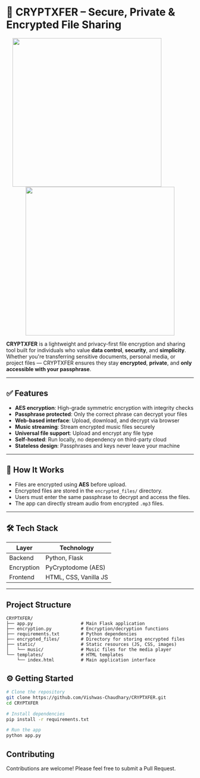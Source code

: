 # 🔐 CRYPTXFER – Secure, Private & Encrypted File Sharing

<p align="center">
  <img src="https://media4.giphy.com/media/v1.Y2lkPTc5MGI3NjExNzF5emt0eTJ6cXBtd2UzNGpzNTZ5ODF5ZG90aGhzZzJ1YWNtOGE4byZlcD12MV9pbnRlcm5hbF9naWZfYnlfaWQmY3Q9Zw/077i6AULCXc0FKTj9s/giphy.gif" width="400" height="400" style="margin-right: 70px;" />
  <img src="https://media1.giphy.com/media/v1.Y2lkPTc5MGI3NjExdjZqOXVuNTR3ZWhrdDFrb2ZmczJvaDZhZmd6NG4yMTU3YnR1b2RxdCZlcD12MV9pbnRlcm5hbF9naWZfYnlfaWQmY3Q9Zw/5wWf7HfQJzA8cze6CWc/giphy.gif" width="400" height="400" />
</p>

**CRYPTXFER** is a lightweight and privacy-first file encryption and sharing tool built for individuals who value **data control**, **security**, and **simplicity**. Whether you're transferring sensitive documents, personal media, or project files — CRYPTXFER ensures they stay **encrypted**, **private**, and **only accessible with your passphrase**.

---

## ✅ Features

- **AES encryption**: High-grade symmetric encryption with integrity checks
- **Passphrase protected**: Only the correct phrase can decrypt your files
- **Web-based interface**: Upload, download, and decrypt via browser
- **Music streaming**: Stream encrypted music files securely
- **Universal file support**: Upload and encrypt any file type
- **Self-hosted**: Run locally, no dependency on third-party cloud
- **Stateless design**: Passphrases and keys never leave your machine

---

## 🧠 How It Works

- Files are encrypted using **AES** before upload.
- Encrypted files are stored in the `encrypted_files/` directory.
- Users must enter the same passphrase to decrypt and access the files.
- The app can directly stream audio from encrypted `.mp3` files.

---

## 🛠️ Tech Stack

| Layer      | Technology                |
|------------|---------------------------|
| Backend    | Python, Flask             |
| Encryption | PyCryptodome (AES)        |
| Frontend   | HTML, CSS, Vanilla JS     |

---

## Project Structure

```
CRYPTXFER/
├── app.py                  # Main Flask application
├── encryption.py           # Encryption/decryption functions
├── requirements.txt        # Python dependencies
├── encrypted_files/        # Directory for storing encrypted files
├── static/                 # Static resources (JS, CSS, images)
│   └── music/              # Music files for the media player
└── templates/              # HTML templates
    └── index.html          # Main application interface
```

## ⚙️ Getting Started

```bash
# Clone the repository
git clone https://github.com/Vishwas-Chaudhary/CRYPTXFER.git
cd CRYPTXFER

# Install dependencies
pip install -r requirements.txt

# Run the app
python app.py

```

## Contributing

Contributions are welcome! Please feel free to submit a Pull Request.
